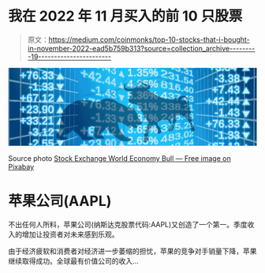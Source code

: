 # 我在 2022 年 11 月买入的前 10 只股票

> 原文：<https://medium.com/coinmonks/top-10-stocks-that-i-bought-in-november-2022-ead5b759b313?source=collection_archive---------19----------------------->

![](img/bbcf38f6d5b0f4ece8568a0a304fc81d.png)

Source photo [Stock Exchange World Economy Bull — Free image on Pixabay](https://pixabay.com/illustrations/stock-exchange-world-economy-bull-913982/)

# 苹果公司(AAPL)

不出任何人所料，苹果公司(纳斯达克股票代码:AAPL)又创造了一个第一。季度收入的增加让投资者对未来感到乐观。

由于经济疲软和消费者对经济进一步萎缩的担忧，苹果的竞争对手销量下降，苹果继续取得成功。全球最有价值公司的收入…